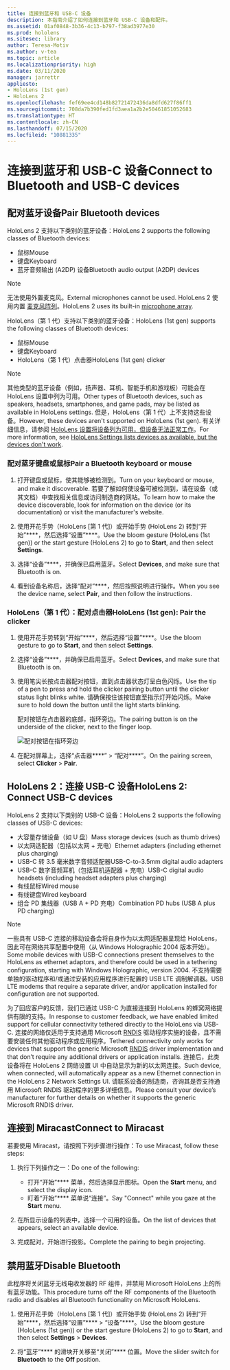 ```yaml
---
title: 连接到蓝牙和 USB-C 设备
description: 本指南介绍了如何连接到蓝牙和 USB-C 设备和配件。
ms.assetid: 01af0848-3b36-4c13-b797-f38ad3977e30
ms.prod: hololens
ms.sitesec: library
author: Teresa-Motiv
ms.author: v-tea
ms.topic: article
ms.localizationpriority: high
ms.date: 03/11/2020
manager: jarrettr
appliesto:
- HoloLens (1st gen)
- HoloLens 2
ms.openlocfilehash: fef69ee4cd148b82721472436da8dfd627f86ff1
ms.sourcegitcommit: 708da7b390fed1fd3aea1a2b2e50461851052683
ms.translationtype: HT
ms.contentlocale: zh-CN
ms.lasthandoff: 07/15/2020
ms.locfileid: "10881335"
---
```

# <span data-ttu-id="b7df0-103">连接到蓝牙和 USB-C 设备</span><span class="sxs-lookup"><span data-stu-id="b7df0-103">Connect to Bluetooth and USB-C devices</span></span>

## <span data-ttu-id="b7df0-104">配对蓝牙设备</span><span class="sxs-lookup"><span data-stu-id="b7df0-104">Pair Bluetooth devices</span></span>

<span data-ttu-id="b7df0-105">HoloLens 2 支持以下类别的蓝牙设备：</span><span class="sxs-lookup"><span data-stu-id="b7df0-105">HoloLens 2 supports the following classes of Bluetooth devices:</span></span>

- <span data-ttu-id="b7df0-106">鼠标</span><span class="sxs-lookup"><span data-stu-id="b7df0-106">Mouse</span></span>
- <span data-ttu-id="b7df0-107">键盘</span><span class="sxs-lookup"><span data-stu-id="b7df0-107">Keyboard</span></span>
- <span data-ttu-id="b7df0-108">蓝牙音频输出 (A2DP) 设备</span><span class="sxs-lookup"><span data-stu-id="b7df0-108">Bluetooth audio output (A2DP) devices</span></span>

> [!NOTE]
> <span data-ttu-id="b7df0-109">无法使用外置麦克风。</span><span class="sxs-lookup"><span data-stu-id="b7df0-109">External microphones cannot be used.</span></span> <span data-ttu-id="b7df0-110">HoloLens 2 使用内置 [麦克风阵列](hololens2-hardware.md#audio-and-speech)。</span><span class="sxs-lookup"><span data-stu-id="b7df0-110">HoloLens 2 uses its built-in [microphone array](hololens2-hardware.md#audio-and-speech).</span></span>

<span data-ttu-id="b7df0-111">HoloLens（第 1 代）支持以下类别的蓝牙设备：</span><span class="sxs-lookup"><span data-stu-id="b7df0-111">HoloLens (1st gen) supports the following classes of Bluetooth devices:</span></span>

- <span data-ttu-id="b7df0-112">鼠标</span><span class="sxs-lookup"><span data-stu-id="b7df0-112">Mouse</span></span>
- <span data-ttu-id="b7df0-113">键盘</span><span class="sxs-lookup"><span data-stu-id="b7df0-113">Keyboard</span></span>
- <span data-ttu-id="b7df0-114">HoloLens（第 1 代）点击器</span><span class="sxs-lookup"><span data-stu-id="b7df0-114">HoloLens (1st gen) clicker</span></span>

> [!NOTE]
> <span data-ttu-id="b7df0-115">其他类型的蓝牙设备（例如，扬声器、耳机、智能手机和游戏板）可能会在 HoloLens 设置中列为可用。</span><span class="sxs-lookup"><span data-stu-id="b7df0-115">Other types of Bluetooth devices, such as speakers, headsets, smartphones, and game pads, may be listed as available in HoloLens settings.</span></span> <span data-ttu-id="b7df0-116">但是，HoloLens（第 1 代）上不支持这些设备。</span><span class="sxs-lookup"><span data-stu-id="b7df0-116">However, these devices aren't supported on HoloLens (1st gen).</span></span> <span data-ttu-id="b7df0-117">有关详细信息，请参阅 [HoloLens 设置将设备列为可用，但设备无法正常工作](hololens-FAQ.md#hololens-settings-lists-devices-as-available-but-the-devices-dont-work)。</span><span class="sxs-lookup"><span data-stu-id="b7df0-117">For more information, see [HoloLens Settings lists devices as available, but the devices don't work](hololens-FAQ.md#hololens-settings-lists-devices-as-available-but-the-devices-dont-work).</span></span>

### <span data-ttu-id="b7df0-118">配对蓝牙键盘或鼠标</span><span class="sxs-lookup"><span data-stu-id="b7df0-118">Pair a Bluetooth keyboard or mouse</span></span>

1. <span data-ttu-id="b7df0-119">打开键盘或鼠标，使其能够被检测到。</span><span class="sxs-lookup"><span data-stu-id="b7df0-119">Turn on your keyboard or mouse, and make it discoverable.</span></span> <span data-ttu-id="b7df0-120">若要了解如何使设备可被检测到，请在设备（或其文档）中查找相关信息或访问制造商的网站。</span><span class="sxs-lookup"><span data-stu-id="b7df0-120">To learn how to make the device discoverable, look for information on the device (or its documentation) or visit the manufacturer's website.</span></span>

1. <span data-ttu-id="b7df0-121">使用开花手势（HoloLens [第 1 代]）或开始手势 (HoloLens 2) 转到“开始”\*\*\*\*，然后选择“设置”\*\*\*\*。</span><span class="sxs-lookup"><span data-stu-id="b7df0-121">Use the bloom gesture (HoloLens (1st gen)) or the start gesture (HoloLens 2) to go to **Start**, and then select **Settings**.</span></span>

1. <span data-ttu-id="b7df0-122">选择“设备”\*\*\*\*，并确保已启用蓝牙。</span><span class="sxs-lookup"><span data-stu-id="b7df0-122">Select **Devices**, and make sure that Bluetooth is on.</span></span>  

1. <span data-ttu-id="b7df0-123">看到设备名称后，选择“配对”\*\*\*\*，然后按照说明进行操作。</span><span class="sxs-lookup"><span data-stu-id="b7df0-123">When you see the device name, select **Pair**, and then follow the instructions.</span></span>

### <span data-ttu-id="b7df0-124">HoloLens（第 1 代）：配对点击器</span><span class="sxs-lookup"><span data-stu-id="b7df0-124">HoloLens (1st gen): Pair the clicker</span></span>

1. <span data-ttu-id="b7df0-125">使用开花手势转到“开始”\*\*\*\*，然后选择“设置”\*\*\*\*。</span><span class="sxs-lookup"><span data-stu-id="b7df0-125">Use the bloom gesture to go to **Start**, and then select **Settings**.</span></span>

1. <span data-ttu-id="b7df0-126">选择“设备”\*\*\*\*，并确保已启用蓝牙。</span><span class="sxs-lookup"><span data-stu-id="b7df0-126">Select **Devices**, and make sure that Bluetooth is on.</span></span>

1. <span data-ttu-id="b7df0-127">使用笔尖长按点击器配对按钮，直到点击器状态灯呈白色闪烁。</span><span class="sxs-lookup"><span data-stu-id="b7df0-127">Use the tip of a pen to press and hold the clicker pairing button until the clicker status light blinks white.</span></span> <span data-ttu-id="b7df0-128">请确保按住该按钮直至指示灯开始闪烁。</span><span class="sxs-lookup"><span data-stu-id="b7df0-128">Make sure to hold down the button until the light starts blinking.</span></span>  

   <span data-ttu-id="b7df0-129">配对按钮在点击器的底部，指环旁边。</span><span class="sxs-lookup"><span data-stu-id="b7df0-129">The pairing button is on the underside of the clicker, next to the finger loop.</span></span>
   
   ![配对按钮在指环旁边](images/use-hololens-clicker-1.png)
   
1. <span data-ttu-id="b7df0-131">在配对屏幕上，选择“点击器\*\*\*\*” > “配对\*\*\*\*”。</span><span class="sxs-lookup"><span data-stu-id="b7df0-131">On the pairing screen, select **Clicker** > **Pair**.</span></span>

## <span data-ttu-id="b7df0-132">HoloLens 2：连接 USB-C 设备</span><span class="sxs-lookup"><span data-stu-id="b7df0-132">HoloLens 2: Connect USB-C devices</span></span>

<span data-ttu-id="b7df0-133">HoloLens 2 支持以下类别的 USB-C 设备：</span><span class="sxs-lookup"><span data-stu-id="b7df0-133">HoloLens 2 supports the following classes of USB-C devices:</span></span>

- <span data-ttu-id="b7df0-134">大容量存储设备（如 U 盘）</span><span class="sxs-lookup"><span data-stu-id="b7df0-134">Mass storage devices (such as thumb drives)</span></span>
- <span data-ttu-id="b7df0-135">以太网适配器（包括以太网 + 充电）</span><span class="sxs-lookup"><span data-stu-id="b7df0-135">Ethernet adapters (including ethernet plus charging)</span></span>
- <span data-ttu-id="b7df0-136">USB-C 转 3.5 毫米数字音频适配器</span><span class="sxs-lookup"><span data-stu-id="b7df0-136">USB-C-to-3.5mm digital audio adapters</span></span>
- <span data-ttu-id="b7df0-137">USB-C 数字音频耳机（包括耳机适配器 + 充电）</span><span class="sxs-lookup"><span data-stu-id="b7df0-137">USB-C digital audio headsets (including headset adapters plus charging)</span></span>
- <span data-ttu-id="b7df0-138">有线鼠标</span><span class="sxs-lookup"><span data-stu-id="b7df0-138">Wired mouse</span></span>
- <span data-ttu-id="b7df0-139">有线键盘</span><span class="sxs-lookup"><span data-stu-id="b7df0-139">Wired keyboard</span></span>
- <span data-ttu-id="b7df0-140">组合 PD 集线器（USB A + PD 充电）</span><span class="sxs-lookup"><span data-stu-id="b7df0-140">Combination PD hubs (USB A plus PD charging)</span></span>

> [!NOTE]
> <span data-ttu-id="b7df0-141">一些具有 USB-C 连接的移动设备会将自身作为以太网适配器呈现给 HoloLens，因此可在网络共享配置中使用（从 Windows Holographic 2004 版本开始）。</span><span class="sxs-lookup"><span data-stu-id="b7df0-141">Some mobile devices with USB-C connections present themselves to the HoloLens as ethernet adaptors, and therefore could be used in a tethering configuration, starting with Windows Holographic, version 2004.</span></span> <span data-ttu-id="b7df0-142">不支持需要单独的驱动程序和/或通过安装的应用程序进行配置的 USB LTE 调制解调器。</span><span class="sxs-lookup"><span data-stu-id="b7df0-142">USB LTE modems that require a separate driver, and/or application installed for configuration are not supported.</span></span>

<span data-ttu-id="b7df0-143">为了回应客户的反馈，我们已通过 USB-C 为直接连接到 HoloLens 的蜂窝网络提供有限的支持。</span><span class="sxs-lookup"><span data-stu-id="b7df0-143">In response to customer feedback, we have enabled limited support for cellular connectivity tethered directly to the HoloLens via USB-C.</span></span>  <span data-ttu-id="b7df0-144">连接的网络仅适用于支持通用 Microsoft [RNDIS](https://docs.microsoft.com/windows-hardware/drivers/network/overview-of-remote-ndis--rndis-) 驱动程序实施的设备，且不需要安装任何其他驱动程序或应用程序。</span><span class="sxs-lookup"><span data-stu-id="b7df0-144">Tethered connectivity only works for devices that support the generic Microsoft [RNDIS](https://docs.microsoft.com/windows-hardware/drivers/network/overview-of-remote-ndis--rndis-) driver implementation and that don’t require any additional drivers or application installs.</span></span>  <span data-ttu-id="b7df0-145">连接后，此类设备将在 HoloLens 2 网络设置 UI 中自动显示为新的以太网连接。</span><span class="sxs-lookup"><span data-stu-id="b7df0-145">Such device, when connected, will automatically appear as a new Ethernet connection in the HoloLens 2 Network Settings UI.</span></span> <span data-ttu-id="b7df0-146">请联系设备的制造商，咨询其是否支持通用 Microsoft RNDIS 驱动程序的更多详细信息。</span><span class="sxs-lookup"><span data-stu-id="b7df0-146">Please consult your device’s manufacturer for further details on whether it supports the generic Microsoft RNDIS driver.</span></span>

## <span data-ttu-id="b7df0-147">连接到 Miracast</span><span class="sxs-lookup"><span data-stu-id="b7df0-147">Connect to Miracast</span></span>

<span data-ttu-id="b7df0-148">若要使用 Miracast，请按照下列步骤进行操作：</span><span class="sxs-lookup"><span data-stu-id="b7df0-148">To use Miracast, follow these steps:</span></span>

1. <span data-ttu-id="b7df0-149">执行下列操作之一：</span><span class="sxs-lookup"><span data-stu-id="b7df0-149">Do one of the following:</span></span>  

   - <span data-ttu-id="b7df0-150">打开“开始”\*\*\*\* 菜单，然后选择显示图标。</span><span class="sxs-lookup"><span data-stu-id="b7df0-150">Open the **Start** menu, and select the display icon.</span></span>
   - <span data-ttu-id="b7df0-151">盯着“开始”\*\*\*\* 菜单说“连接”。</span><span class="sxs-lookup"><span data-stu-id="b7df0-151">Say "Connect" while you gaze at the **Start** menu.</span></span>  

1. <span data-ttu-id="b7df0-152">在所显示设备的列表中，选择一个可用的设备。</span><span class="sxs-lookup"><span data-stu-id="b7df0-152">On the list of devices that appears, select an available device.</span></span>

1. <span data-ttu-id="b7df0-153">完成配对，开始进行投影。</span><span class="sxs-lookup"><span data-stu-id="b7df0-153">Complete the pairing to begin projecting.</span></span>

## <span data-ttu-id="b7df0-154">禁用蓝牙</span><span class="sxs-lookup"><span data-stu-id="b7df0-154">Disable Bluetooth</span></span>

<span data-ttu-id="b7df0-155">此程序将关闭蓝牙无线电收发器的 RF 组件，并禁用 Microsoft HoloLens 上的所有蓝牙功能。</span><span class="sxs-lookup"><span data-stu-id="b7df0-155">This procedure turns off the RF components of the Bluetooth radio and disables all Bluetooth functionality on Microsoft HoloLens.</span></span>

1. <span data-ttu-id="b7df0-156">使用开花手势（HoloLens [第 1 代]）或开始手势 (HoloLens 2) 转到“开始”\*\*\*\*，然后选择“设置”\*\*\*\* > “设备”\*\*\*\*。</span><span class="sxs-lookup"><span data-stu-id="b7df0-156">Use the bloom gesture (HoloLens (1st gen)) or the start gesture (HoloLens 2) to go to **Start**, and then select **Settings** > **Devices**.</span></span>

1. <span data-ttu-id="b7df0-157">将“蓝牙”\*\*\*\* 的滑块开关移至“关闭”\*\*\*\* 位置。</span><span class="sxs-lookup"><span data-stu-id="b7df0-157">Move the slider switch for **Bluetooth** to the **Off** position.</span></span>
